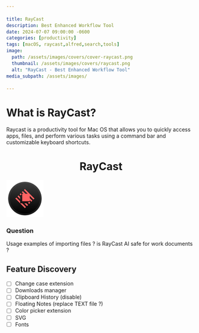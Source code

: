 ```yaml
---

title: RayCast
description: Best Enhanced Workflow Tool
date: 2024-07-07 09:00:00 -0600
categories: [productivity]
tags: [macOS, raycast,alfred,search,tools]
image:
  path: /assets/images/covers/cover-raycast.png
  thumbnail: /assets/images/covers/raycast.png
  alt: "RayCast - Best Enhanced Workflow Tool"
media_subpath: /assets/images/

---
```


# What is RayCast?

Raycast is a productivity tool for Mac OS that allows you to quickly access apps, files, and perform various tasks using a command bar and customizable keyboard shortcuts.

<h1 style="text-align: center;"> RayCast</h1>

![Add plugin](/assets/images/content/raycast.png)

### Question
Usage examples of importing files ?
is RayCast AI safe for work documents ? 


## Feature Discovery
- [ ] Change case extension
- [ ] Downloads manager
- [ ] Clipboard History (disable)
- [ ] Floating Notes (replace TEXT file ?)
- [ ] Color picker extension
- [ ] SVG
- [ ] Fonts